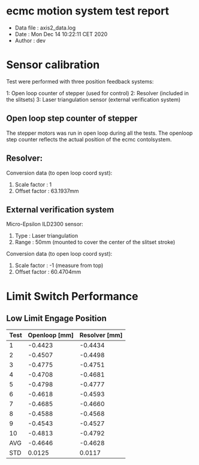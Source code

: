# ecmc motion system test report

* Data file   : axis2_data.log
* Date        : Mon Dec 14 10:22:11 CET 2020
* Author      : dev

# Sensor calibration
Test were performed with three position feedback systems:

1: Open loop counter of stepper (used for control)
2: Resolver (included in the slitsets)
3: Laser triangulation sensor (external verification system)

## Open loop step counter of stepper
The stepper motors was run in open loop during all the tests. The openloop step counter
reflects the actual position of the ecmc contolsystem.

## Resolver:
Conversion data (to open loop coord syst):
1. Scale factor : 1
2. Offset factor : 63.1937mm

## External verification system
Micro-Epsilon ILD2300 sensor:
1. Type : Laser triangulation
2. Range : 50mm (mounted to cover the center of the slitset stroke)

Conversion data (to open loop coord syst):
1. Scale factor : -1 (measure from top)
2. Offset factor : 60.4704mm

# Limit Switch Performance
## Low Limit Engage Position
Test | Openloop [mm]| Resolver [mm]|
--- | --- | --- |
1 | -0.4423 | -0.4434
2 | -0.4507 | -0.4498
3 | -0.4775 | -0.4751
4 | -0.4708 | -0.4681
5 | -0.4798 | -0.4777
6 | -0.4618 | -0.4593
7 | -0.4685 | -0.4660
8 | -0.4588 | -0.4568
9 | -0.4543 | -0.4527
10 | -0.4813 | -0.4792
AVG | -0.4646 | -0.4628
STD | 0.0125 | 0.0117
